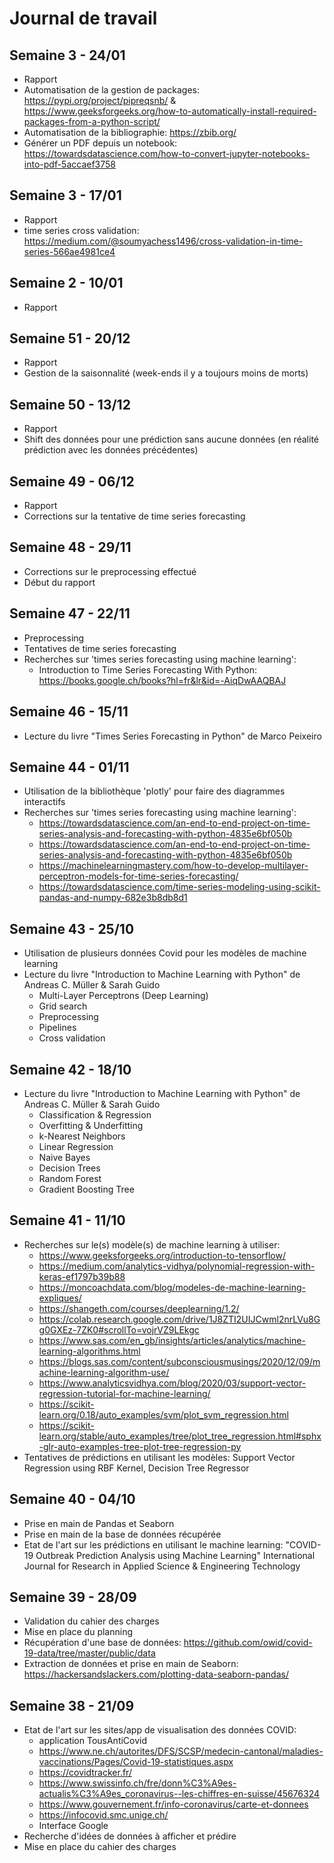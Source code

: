 # Journal de travail

## Semaine 3 - 24/01

* Rapport
* Automatisation de la gestion de packages: https://pypi.org/project/pipreqsnb/ & https://www.geeksforgeeks.org/how-to-automatically-install-required-packages-from-a-python-script/
* Automatisation de la bibliographie: https://zbib.org/
* Générer un PDF depuis un notebook: https://towardsdatascience.com/how-to-convert-jupyter-notebooks-into-pdf-5accaef3758

## Semaine 3 - 17/01

* Rapport
* time series cross validation: https://medium.com/@soumyachess1496/cross-validation-in-time-series-566ae4981ce4

## Semaine 2 - 10/01

* Rapport

## Semaine 51 - 20/12

* Rapport
* Gestion de la saisonnalité (week-ends il y a toujours moins de morts)

## Semaine 50 - 13/12

* Rapport
* Shift des données pour une prédiction sans aucune données (en réalité prédiction avec les données précédentes)

## Semaine 49 - 06/12

* Rapport
* Corrections sur la tentative de time series forecasting

## Semaine 48 - 29/11

* Corrections sur le preprocessing effectué
* Début du rapport

## Semaine 47 - 22/11

* Preprocessing
* Tentatives de time series forecasting
* Recherches sur 'times series forecasting using machine learning':
    * Introduction to Time Series Forecasting With Python: https://books.google.ch/books?hl=fr&lr&id=-AiqDwAAQBAJ

## Semaine 46 - 15/11

* Lecture du livre "Times Series Forecasting in Python" de Marco Peixeiro

## Semaine 44 - 01/11

* Utilisation de la bibliothèque 'plotly' pour faire des diagrammes interactifs
* Recherches sur 'times series forecasting using machine learning':
    * https://towardsdatascience.com/an-end-to-end-project-on-time-series-analysis-and-forecasting-with-python-4835e6bf050b
    * https://towardsdatascience.com/an-end-to-end-project-on-time-series-analysis-and-forecasting-with-python-4835e6bf050b
    * https://machinelearningmastery.com/how-to-develop-multilayer-perceptron-models-for-time-series-forecasting/
    * https://towardsdatascience.com/time-series-modeling-using-scikit-pandas-and-numpy-682e3b8db8d1

## Semaine 43 - 25/10

* Utilisation de plusieurs données Covid pour les modèles de machine learning
* Lecture du livre "Introduction to Machine Learning with Python" de Andreas C. Müller & Sarah Guido
    * Multi-Layer Perceptrons (Deep Learning)
    * Grid search
    * Preprocessing
    * Pipelines
    * Cross validation

## Semaine 42 - 18/10

* Lecture du livre "Introduction to Machine Learning with Python" de Andreas C. Müller & Sarah Guido
    * Classification & Regression
    * Overfitting & Underfitting
    * k-Nearest Neighbors
    * Linear Regression
    * Naive Bayes 
    * Decision Trees
    * Random Forest
    * Gradient Boosting Tree

## Semaine 41 - 11/10

* Recherches sur le(s) modèle(s) de machine learning à utiliser:
    * https://www.geeksforgeeks.org/introduction-to-tensorflow/
    * https://medium.com/analytics-vidhya/polynomial-regression-with-keras-ef1797b39b88
    * https://moncoachdata.com/blog/modeles-de-machine-learning-expliques/
    * https://shangeth.com/courses/deeplearning/1.2/
    * https://colab.research.google.com/drive/1J8ZTI2UIJCwml2nrLVu8Gg0GXEz-7ZK0#scrollTo=vojrVZ9LEkgc
    * https://www.sas.com/en_gb/insights/articles/analytics/machine-learning-algorithms.html
    * https://blogs.sas.com/content/subconsciousmusings/2020/12/09/machine-learning-algorithm-use/
    * https://www.analyticsvidhya.com/blog/2020/03/support-vector-regression-tutorial-for-machine-learning/
    * https://scikit-learn.org/0.18/auto_examples/svm/plot_svm_regression.html
    * https://scikit-learn.org/stable/auto_examples/tree/plot_tree_regression.html#sphx-glr-auto-examples-tree-plot-tree-regression-py
* Tentatives de prédictions en utilisant les modèles: Support Vector Regression using RBF Kernel, Decision Tree Regressor

## Semaine 40 - 04/10

* Prise en main de Pandas et Seaborn
* Prise en main de la base de données récupérée
* Etat de l'art sur les prédictions en utilisant le machine learning: "COVID-19 Outbreak Prediction Analysis using Machine Learning" International Journal for Research in Applied Science & Engineering Technology

## Semaine 39 - 28/09

* Validation du cahier des charges
* Mise en place du planning
* Récupération d'une base de données: https://github.com/owid/covid-19-data/tree/master/public/data
* Extraction de données et prise en main de Seaborn: https://hackersandslackers.com/plotting-data-seaborn-pandas/

## Semaine 38 - 21/09

- Etat de l'art sur les sites/app de visualisation des données COVID:
    - application TousAntiCovid
    - https://www.ne.ch/autorites/DFS/SCSP/medecin-cantonal/maladies-vaccinations/Pages/Covid-19-statistiques.aspx
    - https://covidtracker.fr/
    - https://www.swissinfo.ch/fre/donn%C3%A9es-actualis%C3%A9es_coronavirus--les-chiffres-en-suisse/45676324
    - https://www.gouvernement.fr/info-coronavirus/carte-et-donnees
    - https://infocovid.smc.unige.ch/
    - Interface Google
- Recherche d'idées de données à afficher et prédire
- Mise en place du cahier des charges
















